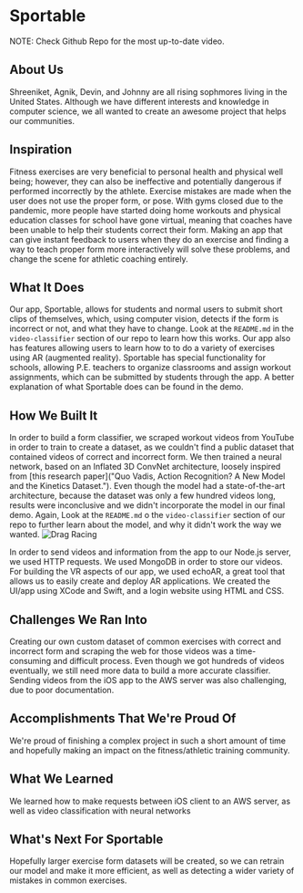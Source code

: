 # Sportable

NOTE: Check Github Repo for the most up-to-date video.

## About Us
Shreeniket, Agnik, Devin, and Johnny are all rising sophmores living in the United States. Although we have different interests and knowledge in computer science, we all wanted to create an awesome project that helps our communities.

## Inspiration
Fitness exercises are very beneficial to personal health and physical well being; however, they can also be ineffective and potentially dangerous if performed incorrectly by the athlete. Exercise mistakes are made when the user does not use the proper form, or pose. With gyms closed due to the pandemic, more people have started doing home workouts and physical education classes for school have gone virtual, meaning that coaches have been unable to help their students correct their form. Making an app that can give instant feedback to users when they do an exercise and finding a way to teach proper form more interactively will solve these problems, and change the scene for athletic coaching entirely.

## What It Does
Our app, Sportable, allows for students and normal users to submit short clips of themselves, which, using computer vision, detects if the form is incorrect or not, and what they have to change. Look at the `README.md` in the `video-classifier` section of our repo to learn how this works. Our app also has features allowing users to learn how to to do a variety of exercises using AR (augmented reality). Sportable has special functionality for schools, allowing P.E. teachers to organize classrooms and assign workout assignments, which can be submitted by students through the app. A better explanation of what Sportable does can be found in the demo.

## How We Built It
In order to build a form classifier, we scraped workout videos from YouTube in order to train to create a dataset, as we couldn't find a public dataset that contained videos of correct and incorrect form. We then trained a neural network, based on an Inflated 3D ConvNet architecture, loosely inspired from [this research paper]("Quo Vadis, Action Recognition? A New Model and the Kinetics Dataset."). Even though the model had a state-of-the-art architecture, because the dataset was only a few hundred videos long, results were inconclusive and we didn't incorporate the model in our final demo. Again, Look at the `README.md` o the `video-classifier` section of our repo to further learn about the model, and why it didn't work the way we wanted. 
![Drag Racing](https://lh3.googleusercontent.com/-NWBZS6k57Pk/Xzx0NDxYNmI/AAAAAAAAEys/diFRuSVXPY8vhiyfzVMaMztpbXtUpQKuwCK8BGAsYHg/s512/2020-08-18.png])

In order to send videos and information from the app to our Node.js server, we used HTTP requests. We used MongoDB in order to store our videos. For building the VR aspects of our app, we used echoAR, a great tool that allows us to easily create and deploy AR applications. We created the UI/app using XCode and Swift, and a login website using HTML and CSS.

## Challenges We Ran Into
Creating our own custom dataset of common exercises with correct and incorrect form and scraping the web for those videos was a time-consuming and difficult process. Even though we got hundreds of videos eventually, we still need more data to build a more accurate classifier. Sending videos from the iOS app to the AWS server was also challenging, due to poor documentation. 

## Accomplishments That We're Proud Of
We're proud of finishing a complex project in such a short amount of time and hopefully making an impact on the fitness/athletic training community.

## What We Learned
We learned how to make requests between iOS client to an AWS server, as well as video classification with neural networks

## What's Next For Sportable
Hopefully larger exercise form datasets will be created, so we can retrain our model and make it more efficient, as well as detecting a wider variety of mistakes in common exercises.
